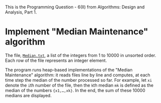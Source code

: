 This is the Programming Question - 6(II) from Algorithms: Design and Analysis, Part 1. 

# Implement "Median Maintenance" algorithm 

The file, [`Median.txt`][1], a list of the integers from 1 to 10000 in unsorted order. Each row of the file represents an integer element.

The program runs heap-based implementations of the "Median Maintenance" algorithm: it reads files line by line and computes, at each time step the median of the number processed so far. For example, let `xi` denote the `i`th number of the file, then the `k`th median `mk` is defined as the median of the numbers `{x1,…,xk}`. In the end, the sum of these 10000 medians are displayed. 

[1]: http://spark-public.s3.amazonaws.com/algo1/programming_prob/Median.txt
